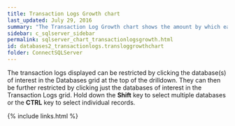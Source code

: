 ```yaml
---
title: Transaction Logs Growth chart
last_updated: July 29, 2016
summary: "The Transaction Log Growth chart shows the amount by which each transaction log is growing over time."
sidebar: c_sqlserver_sidebar
permalink: sqlserver_chart_transactionlogsgrowth.html
id: databases2_transactionlogs.transloggrowthchart
folder: ConnectSQLServer
---
```




The transaction logs displayed can be restricted by clicking the database(s) of interest in the Databases grid at the top of the drilldown. They can then be further restricted by clicking just the databases of interest in the Transaction Logs grid. Hold down the **Shift** key to select multiple databases or the **CTRL** key to select individual records.


{% include links.html %}
